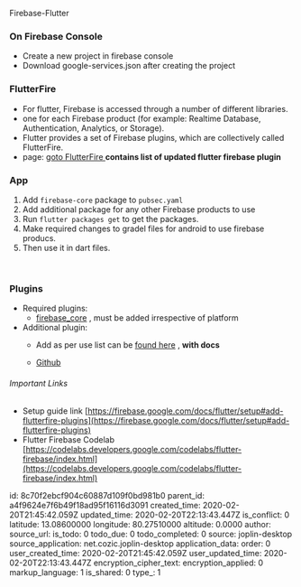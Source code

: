 Firebase-Flutter

### On Firebase Console
+ Create a new project in firebase console
+ Download google-services.json after creating the project

### FlutterFire

+ For flutter, Firebase is accessed through a number of different libraries.
+ one for each Firebase product (for example: Realtime Database, Authentication, Analytics, or Storage).
+ Flutter provides a set of Firebase plugins, which are collectively called FlutterFire.
+ page: [goto FlutterFire ](https://firebaseopensource.com/projects/firebaseextended/flutterfire/)
**contains list of updated flutter firebase plugin**

### App
1. Add `firebase-core` package to `pubsec.yaml`
2. Add additional package for any other Firebase products to use 
3. Run `flutter packages get` to get the packages.
4. Make required changes to gradel files for android to use firebase producs. 
5. Then use it in dart files.
<br/>


### Plugins
+ Required plugins:
    + [firebase_core](https://pub.dev/packages/firebase_core) , must be added irrespective of platform
+ Additional plugin:
    + Add as per use list can be [found here](https://firebaseopensource.com/projects/firebaseextended/flutterfire/) , **with docs**

    + [Github](https://github.com/firebaseextended/flutterfire)




###### Important  Links

+ Setup guide link [https://firebase.google.com/docs/flutter/setup#add-flutterfire-plugins](https://firebase.google.com/docs/flutter/setup#add-flutterfire-plugins)
+ Flutter Firebase Codelab [https://codelabs.developers.google.com/codelabs/flutter-firebase/index.html](https://codelabs.developers.google.com/codelabs/flutter-firebase/index.html)

id: 8c70f2ebcf904c60887d109f0bd981b0
parent_id: a4f9624e7f6b49f18ad95f16116d3091
created_time: 2020-02-20T21:45:42.059Z
updated_time: 2020-02-20T22:13:43.447Z
is_conflict: 0
latitude: 13.08600000
longitude: 80.27510000
altitude: 0.0000
author: 
source_url: 
is_todo: 0
todo_due: 0
todo_completed: 0
source: joplin-desktop
source_application: net.cozic.joplin-desktop
application_data: 
order: 0
user_created_time: 2020-02-20T21:45:42.059Z
user_updated_time: 2020-02-20T22:13:43.447Z
encryption_cipher_text: 
encryption_applied: 0
markup_language: 1
is_shared: 0
type_: 1